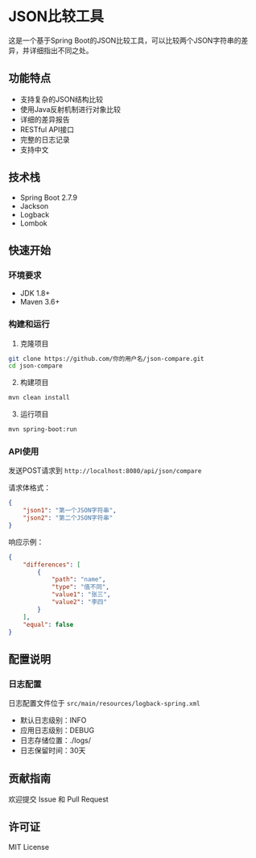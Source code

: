 # JSON比较工具

这是一个基于Spring Boot的JSON比较工具，可以比较两个JSON字符串的差异，并详细指出不同之处。

## 功能特点

- 支持复杂的JSON结构比较
- 使用Java反射机制进行对象比较
- 详细的差异报告
- RESTful API接口
- 完整的日志记录
- 支持中文

## 技术栈

- Spring Boot 2.7.9
- Jackson
- Logback
- Lombok

## 快速开始

### 环境要求

- JDK 1.8+
- Maven 3.6+

### 构建和运行

1. 克隆项目
```bash
git clone https://github.com/你的用户名/json-compare.git
cd json-compare
```

2. 构建项目
```bash
mvn clean install
```

3. 运行项目
```bash
mvn spring-boot:run
```

### API使用

发送POST请求到 `http://localhost:8080/api/json/compare`

请求体格式：
```json
{
    "json1": "第一个JSON字符串",
    "json2": "第二个JSON字符串"
}
```

响应示例：
```json
{
    "differences": [
        {
            "path": "name",
            "type": "值不同",
            "value1": "张三",
            "value2": "李四"
        }
    ],
    "equal": false
}
```

## 配置说明

### 日志配置

日志配置文件位于 `src/main/resources/logback-spring.xml`

- 默认日志级别：INFO
- 应用日志级别：DEBUG
- 日志存储位置：./logs/
- 日志保留时间：30天

## 贡献指南

欢迎提交 Issue 和 Pull Request

## 许可证

MIT License 